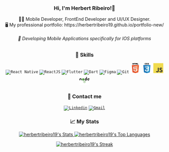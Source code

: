 <h3 align="center">Hi, I'm Herbert Ribeiro!👋</h3>
<div align="center">
👨‍💻 Mobile Developer, FrontEnd Developer and UI/UX Designer.
</div>

<div align="center">
🖥️ My professional portfolio: https://herbertribeiro19.github.io/portfolio-new/

###### 📱 Developing Mobile Applications specifically for IOS platforms

  
### 🥇 Skills

<code><img height="32" alt="React Native" src="https://cdn.worldvectorlogo.com/logos/react-native-1.svg"></code>
<code><img height="32" alt="ReactJS" src="https://cdn.jsdelivr.net/gh/devicons/devicon/icons/react/react-original.svg"></code>
<code><img height="32" alt="Flutter" src="https://cdn.jsdelivr.net/gh/devicons/devicon/icons/flutter/flutter-original.svg"></code>
<code><img height="32" alt="Dart" src="https://cdn.jsdelivr.net/gh/devicons/devicon/icons/dart/dart-original.svg"></code>
<code><img height="32" alt="Figma" src="https://cdn.jsdelivr.net/gh/devicons/devicon/icons/figma/figma-original.svg"></code>
<code><img height="32" alt="Git" src="https://cdn.jsdelivr.net/gh/devicons/devicon/icons/git/git-original.svg"></code>
<code><img height="32" alt="HTML" src="https://raw.githubusercontent.com/devicons/devicon/master/icons/html5/html5-original-wordmark.svg"></code>
<code><img height="32" alt="CSS" src="https://raw.githubusercontent.com/devicons/devicon/master/icons/css3/css3-original-wordmark.svg"></code>
<code><img height="32" alt="JavaScript" src="https://raw.githubusercontent.com/devicons/devicon/master/icons/javascript/javascript-original.svg"></code>
<code><img height="32" alt="NodeJs" src="https://raw.githubusercontent.com/devicons/devicon/master/icons/nodejs/nodejs-original-wordmark.svg"></code>

        

### 📧 Contact me 

<a href='https://www.linkedin.com/in/herbert-ribeiro-109228202/'><code><img height="32" alt="Linkedin" src="https://img.shields.io/badge/LinkedIn-0077B5?style=for-the-badge&logo=linkedin&logoColor=white"></code><a>
<a href='mailto:hebert11223@gmail.com'><code><img height="32" alt="Gmail" src="https://img.shields.io/badge/Gmail-D14836?style=for-the-badge&logo=gmail&logoColor=white"></code><a>
</div> 

###
<div align="center">
  <h3 align="center">📈 My Stats</h3>
  <a href="https://github.com/herbertribeiro19">


  ![herbertribeiro19's Stats](https://github-readme-stats.vercel.app/api?username=herbertribeiro19&include_all_commits=true&theme=midnight-purple&show_icons=true&hide_border=true&count_private=true)
  ![herbertribeiro19's Top Languages](https://github-readme-stats.vercel.app/api/top-langs/?username=herbertribeiro19&theme=midnight-purple&show_icons=true&hide_border=true&layout=compact)

  ![herbertribeiro19's Streak](https://github-readme-streak-stats.herokuapp.com/?user=herbertribeiro19&theme=midnight-purple&hide_border=true)

 

